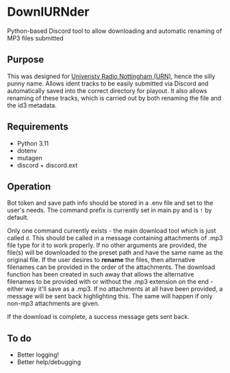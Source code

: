 # DownlURNder
Python-based Discord tool to allow downloading and automatic renaming of MP3 files submitted

## Purpose
This was designed for [Univeristy Radio Nottingham (URN)](https://urn1350.net), hence the silly punny name. Allows ident tracks to be easily submitted via Discord and automatically saved into the correct directory for playout. It also allows renaming of these tracks, which is carried out by both renaming the file and the id3 metadata. 

## Requirements
- Python 3.11
- dotenv
- mutagen
- discord + discord.ext

## Operation
Bot token and save path info should be stored in a .env file and set to the user's needs. The command prefix is currently set in main.py and is `!` by default. 

Only one command currently exists - the main download tool which is just called `d`. This should be called in a message containing attachments of .mp3 file type for it to work properly. If no other arguments are provided, the file(s) will be downloaded to the preset path and have the same name as the original file. If the user desires to **rename** the files, then alternative filenames can be provided in the order of the attachments. The download function has been created in such away that allows the alternative filenames to be provided with or without the .mp3 extension on the end - either way it'll save as a .mp3. If no attachments at all have been provided, a message will be sent back highlighting this. The same will happen if only non-mp3 attachments are given. 

If the download is complete, a success message gets sent back.

## To do
- Better logging!
- Better help/debugging
